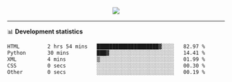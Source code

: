 <h3 align="center">
  <a href="https://github.com/hwalker928">
      <img src="https://github-profile-trophy.vercel.app/?username=hwalker928&no-bg=true&no-frame=true">
  </a>
</h3>


<hr>

📊 **Development statistics**

<!--START_SECTION:waka-->

```txt
HTML         2 hrs 54 mins   ████████████████████▓░░░░   82.97 %
Python       30 mins         ███▓░░░░░░░░░░░░░░░░░░░░░   14.41 %
XML          4 mins          ▒░░░░░░░░░░░░░░░░░░░░░░░░   01.99 %
CSS          0 secs          ░░░░░░░░░░░░░░░░░░░░░░░░░   00.30 %
Other        0 secs          ░░░░░░░░░░░░░░░░░░░░░░░░░   00.19 %
```

<!--END_SECTION:waka-->
